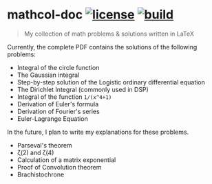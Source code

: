 mathcol-doc [![license][1]][2] [![build][3]][4]
===============================================

> My collection of math problems & solutions written in LaTeX

Currently, the complete PDF contains the solutions of the following problems:

* Integral of the circle function
* The Gaussian integral
* Step-by-step solution of the Logistic ordinary differential equation
* The Dirichlet Integral (commonly used in DSP)
* Integral of the function `1/(x^4+1)`
* Derivation of Euler's formula
* Derivation of Fourier's series
* Euler-Lagrange Equation

In the future, I plan to write my explanations for these problems.

* Parseval's theorem
* &zeta;(2) and &zeta;(4)
* Calculation of a matrix exponential
* Proof of Convolution theorem
* Brachistochrone

[1]: https://img.shields.io/github/license/TravorLZH/mathcol-doc
[2]: LICENSE
[3]: https://img.shields.io/appveyor/ci/TravorLZH/mathcol-doc
[4]: https://ci.appveyor.com/project/TravorLZH/mathcol-doc

